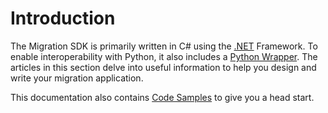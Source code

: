 # Introduction

The Migration SDK is primarily written in C# using the [.NET](https://dotnet.microsoft.com/en-us/learn/dotnet/what-is-dotnet-framework) Framework. To enable interoperability with Python, it also includes a [Python Wrapper](~/python_wrapper/index.md). The articles in this section delve into useful information to help you design and write your migration application.

This documentation also contains [Code Samples](~/samples/intro.md) to give you a head start.
